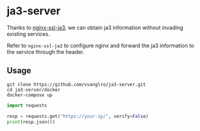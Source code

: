 # ja3-server

Thanks to [nginx-ssl-ja3](https://github.com/fooinha/nginx-ssl-ja3), we can obtain ja3 information without invading existing services.

Refer to `nginx-ssl-ja3` to configure nginx and forward the ja3 information to the service through the header.

## Usage
```shell
git clone https://github.com/vvanglro/ja3-server.git
cd ja3-server/docker
docker-compose up
```
```python
import requests

resp = requests.get("https://your-ip/", verify=False)
print(resp.json())
```
